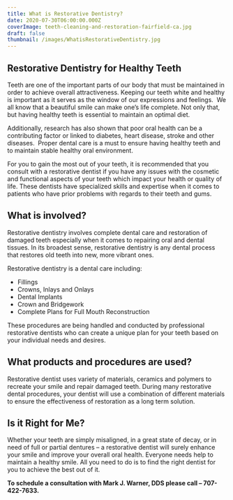 ```yaml
---
title: What is Restorative Dentistry?
date: 2020-07-30T06:00:00.000Z
coverImage: teeth-cleaning-and-restoration-fairfield-ca.jpg
draft: false
thumbnail: /images/WhatisRestorativeDentistry.jpg
---
```

## **Restorative Dentistry for Healthy Teeth**

Teeth are one of the important parts of our body that must be maintained in order to achieve overall attractiveness. Keeping our teeth white and healthy is important as it serves as the window of our expressions and feelings.  We all know that a beautiful smile can make one’s life complete. Not only that, but having healthy teeth is essential to maintain an optimal diet.

Additionally, research has also shown that poor oral health can be a contributing factor or linked to diabetes, heart disease, stroke and other diseases.  Proper dental care is a must to ensure having healthy teeth and to maintain stable healthy oral environment.

For you to gain the most out of your teeth, it is recommended that you consult with a restorative dentist if you have any issues with the cosmetic and functional aspects of your teeth which impact your health or quality of life. These dentists have specialized skills and expertise when it comes to patients who have prior problems with regards to their teeth and gums.

## **What is involved?**

Restorative dentistry involves complete dental care and restoration of damaged teeth especially when it comes to repairing oral and dental tissues. In its broadest sense, restorative dentistry is any dental process that restores old teeth into new, more vibrant ones.

Restorative dentistry is a dental care including:

* Fillings
* Crowns, Inlays and Onlays
* Dental Implants
* Crown and Bridgework
* Complete Plans for Full Mouth Reconstruction

These procedures are being handled and conducted by professional restorative dentists who can create a unique plan for your teeth based on your individual needs and desires.

## **What products and procedures are used?**

Restorative dentist uses variety of materials, ceramics and polymers to recreate your smile and repair damaged teeth. During many restorative dental procedures, your dentist will use a combination of different materials to ensure the effectiveness of restoration as a long term solution.

## **Is it Right for Me?**

Whether your teeth are simply misaligned, in a great state of decay, or in need of full or partial dentures – a restorative dentist will surely enhance your smile and improve your overall oral health. Everyone needs help to maintain a healthy smile. All you need to do is to find the right dentist for you to achieve the best out of it.

**To schedule a consultation with Mark J. Warner, DDS please call – 707-422-7633.**